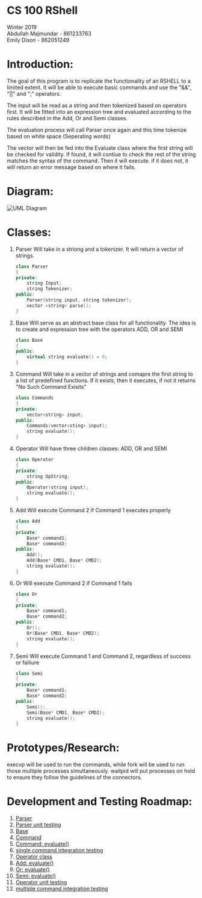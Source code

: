 # CS 100 RShell
Winter 2019  
Abdullah Majmundar - 861233763  
Emily Dixon - 862051249

# Introduction:

The goal of this program is to replicate the functionality of an RSHELL to a limited extent. It will be able to execute basic commands and use the "&&", "||" and ";" operators.

The input will be read as a string and then tokenized based on operators first. It will be fitted into an expression tree and evaluated according to the rules described in the Add, Or and Semi classes.

The evaluation process will call Parser once again and this time tokenize based on white space (Seperating words)

The vector will then be fed into the Evaluate class where the first string will be checked for validity. If found, it will contiue to check the rest of the string matches the syntax of the command. Then it will execute. if it does not, it will return an error message based on where it fails.

# Diagram:

![UML Diagram](https://github.com/cs100/spring-2019-assignment-cs100-abdullah-emily/blob/master/IMAGES/UML%20Diagram1.png)

# Classes:

1. Parser
	Will take in a striong and a tokenizer. It will return a vector of strings.
	``` C++
	class Parser
	{
	private:
		string Input;
		string Tokenizer;
	public:
		Parser(string input, string tokenizer);
		vector <string> parse();
	}
	```
2. Base
	Will serve as an abstract base class for all functionality. The idea is to create and expression tree with the operators ADD, OR and SEMI
	``` C++
	class Base
	{
	public:
		virtual string evaluate() = 0;
	}
	```
3. Command
	Will take in a vector of strings and comapre the first string to a list of predefined functions. If it exists, then it executes, if not it returns "No Such Command Exisits"
	``` C++
	class Commands
	{
	private:
		vector<string> input;
	public:
		Commands(vector<sting> input);
		string evaluate();
	}
	```
4. Operator
	Will have three children classes: ADD, OR and SEMI
	``` C++
	class Operator
	{
	private:
		string OpString;
	public:
		Operator(string input);
		string evaluate();
	}
	```
5. Add
	Will execute Command 2 if Command 1 executes properly
	``` C++
	class Add
	{
	private:
		Base* command1;
		Base* command2;
	public:
		Add();
		Add(Base* CMD1, Base* CMD2);
		string evaluate();
	}
	```
6. Or
	Will execute Command 2 if Command 1 fails
	``` C++
	class Or
	{
	private:
		Base* command1;
		Base* command2;
	public:
		Or();
		Or(Base* CMD1, Base* CMD2);
		string evaluate();
	}
	```
7. Semi
	Will execute Command 1 and Command 2, regardless of success or failiure
	``` C++
	class Semi
	{
	private:
		Base* command1;
		Base* command2;
	public:
		Semi();
		Semi(Base* CMD1, Base* CMD2);
		string evaluate();
	}
	```


# Prototypes/Research:

execvp will be used to run the commands, while fork will be used to run those multiple processes simultaneously. waitpid will put processes on hold to ensure they follow the guidelines of the connectors.

# Development and Testing Roadmap:

1. [Parser](#1)
2. [Parser unit testing](#2)
3. [Base](#3)
4. [Command](#4)
5. [Command: evaluate()](#5)
6. [single command integration testing](#6)
7. [Operator class](#7)
8. [Add: evaluate()](#8)
9. [Or: evaluate()](#9)
10. [Semi: evaluate()](#10)
11. [Operator unit testing](#11)
12. [multiple command integration testing](https://github.com/cs100/spring-2019-assignment-cs100-abdullah-emily/issues/12)

